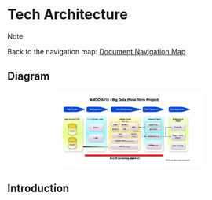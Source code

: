 # Tech Architecture

> [!NOTE]
> Back to the navigation map: [Document Navigation Map](../../README.md)

## Diagram 

<p align="center">
    <img src="../image/tech-architecture/data-pipeline-architecture.jpg" alt="image" width="60%">
</p>

## Introduction

